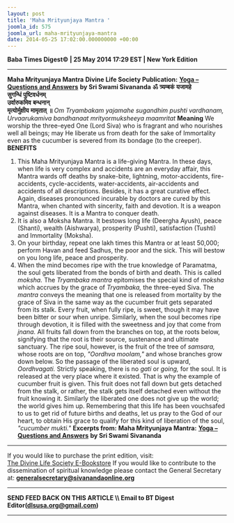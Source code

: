 ```yaml
---
layout: post
title: 'Maha Mrityunjaya Mantra '
joomla_id: 575
joomla_url: maha-mrityunjaya-mantra
date: 2014-05-25 17:02:00.000000000 +00:00
---
```

**Baba Times Digest© | 25 May 2014 17:29 EST | New York Edition**
* * *
 **Maha Mrityunjaya Mantra**
**Divine Life Society Publication:** [**Yoga – Questions and Answers**](http://www.dlshq.org/books/es307.htm#preface) **by Sri Swami Sivananda**
**ॐ**  **त्र्यम्बकं**  **यजामहे**   
 **सुगन्धिं**  **पुष्टिवर्धनम्**  
 **उर्वारुकमिव**  **बन्धनान्**   
 **मृत्योर्मुक्षीय**  **मामृतात्**  **॥**
_Om Tryambakam yajamahe sugandhim pushti vardhanam,  
 Urvaarukamiva bandhanaat mrityormuksheeya maamritat_
**Meaning**
We worship the three-eyed One (Lord Siva) who is fragrant and who nourishes well all beings; may He liberate us from death for the sake of Immortality even as the cucumber is severed from its bondage (to the creeper).
**BENEFITS**
1. This Maha Mrityunjaya Mantra is a life-giving Mantra. In these days, when life is very complex and accidents are an everyday affair, this Mantra wards off deaths by snake-bite, lightning, motor-accidents, fire-accidents, cycle-accidents, water-accidents, air-accidents and accidents of all descriptions. Besides, it has a great curative effect. Again, diseases pronounced incurable by doctors are cured by this Mantra, when chanted with sincerity, faith and devotion. It is a weapon against diseases. It is a Mantra to conquer death.
2. It is also a Moksha Mantra. It bestows long life (Deergha Ayush), peace (Shanti), wealth (Aishwarya), prosperity (Pushti), satisfaction (Tushti) and Immortality (Moksha).
3. On your birthday, repeat one lakh times this Mantra or at least 50,000; perform Havan and feed Sadhus, the poor and the sick. This will bestow on you long life, peace and prosperity.
4. When the mind becomes ripe with the true knowledge of Paramatma, the soul gets liberated from the bonds of birth and death. This is called _moksha._ The _Tryambaka mantra_ epitomises the special kind of _moksha_ which accrues by the grace of _Tryambaka,_ the three-eyed Siva. The _mantra_ conveys the meaning that one is released from mortality by the grace of Siva in the same way as the cucumber fruit gets separated from its stalk. Every fruit, when fully ripe, is sweet, though it may have been bitter or sour when unripe. Similarly, when the soul becomes ripe through devotion, it is filled with the sweetness and joy that come from _jnana._ All fruits fall down from the branches on top, at the roots below, signifying that the root is their source, sustenance and ultimate sanctuary. The ripe soul, however, is the fruit of the tree of _samsara,_ whose roots are on top, _"Oordhva moolam,"_ and whose branches grow down below. So the passage of the liberated soul is upward, _Oordhvagati._ Strictly speaking, there is no _gati_ or _going,_ for the soul. It is released at the very place where it existed. That is why the example of cucumber fruit is given. This fruit does not fall down but gets detached from the stalk, or rather, the stalk gets itself detached even without the fruit knowing it. Similarly the liberated one does not give up the world; the world gives him up. Remembering that this life has been vouchsafed to us to get rid of future births and deaths, let us pray to the God of our heart, to obtain His grace to qualify for this kind of liberation of the soul, _"cucumber mukti."_
**Excerpts from:**
**Maha Mrityunjaya Mantra:** [**Yoga – Questions and Answers**](http://www.dlshq.org/books/es307.htm#preface) **by Sri Swami Sivananda**
* * *  
If you would like to purchase the print edition, visit:   
[The Divine Life Society E-Bookstore](http://www.dlshq.org/download/download.htm)
If you would like to contribute to the dissemination of spiritual knowledge please contact the General Secretary at:
[**generalsecretary@sivanandaonline.org**](mailto:generalsecretary@sivanandaonline.org?subject=Contribution%20to%20Dissemination%20of%20Spiritual%20Knowledge)
* * *
**SEND FEED BACK ON THIS ARTICLE \\\ Email to BT Digest Editor[](mailto:dlsusa.org@gmail.com?subject=DLS%20Posts)(dlsusa.org@gmail.com)**
* * *
  
